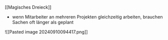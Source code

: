 [[Magisches Dreieck]]

- wenn Mitarbeiter an mehreren Projekten gleichzeitig arbeiten, brauchen Sachen oft länger als geplant

![[Pasted image 20240910094417.png]]